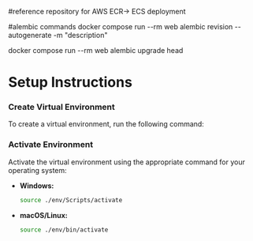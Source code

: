 #reference repository for AWS ECR-> ECS deployment

#alembic commands 
docker compose run --rm web alembic revision --autogenerate -m "description" 

docker compose run --rm web alembic upgrade head



# Setup Instructions

### Create Virtual Environment
To create a virtual environment, run the following command:



### Activate Environment
Activate the virtual environment using the appropriate command for your operating system:

- **Windows:**
  ```bash
  source ./env/Scripts/activate
  ```

- **macOS/Linux:**
  ```bash
  source ./env/bin/activate
  ```
